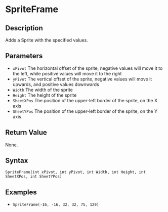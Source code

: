 # SpriteFrame

## Description
Adds a Sprite with the specified values.

## Parameters

- `xPivot`
The horizontal offset of the sprite, negative values will move it to the left, while positive values will move it to the right
- `yPivot`
The vertical offset of the sprite, negative values will move it upwards, and positive values downwards
- `Width`
The width of the sprite
- `Height`
The height of the sprite
- `SheetXPos`
The position of the upper-left border of the sprite, on the X axis
- `SheetYPos`
The position of the upper-left border of the sprite, on the Y axis

## Return Value
None.

## Syntax
```SpriteFrame(int xPivot, int yPivot, int Width, int Height, int SheetXPos, int SheetYPos)```

## Examples
- ```SpriteFrame(-16, -16, 32, 32, 75, 129)```